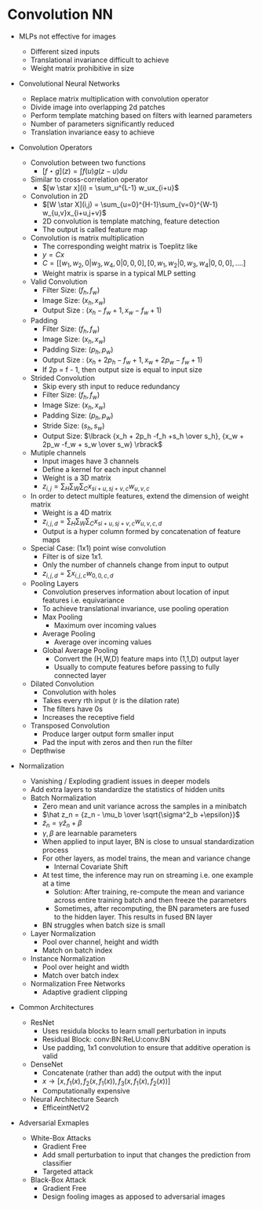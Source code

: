# Convolution NN

- MLPs not effective for images
    - Different sized inputs
    - Translational invariance difficult to achieve
    - Weight matrix prohibitive in size
    
- Convolutional Neural Networks
    - Replace matrix multiplication with convolution operator
    - Divide image into overlapping 2d patches
    - Perform template matching based on filters with learned parameters
    - Number of parameters significantly reduced
    - Translation invariance easy to achieve

- Convolution Operators
    - Convolution between two functions
        - $[f \star g](z) = \int f(u) g(z-u) du$
    - Similar to cross-correlation operator
        - $[w \star x](i) = \sum_u^{L-1} w_ux_{i+u}$
    - Convolution in 2D
        - $[W \star X](i,j) = \sum_{u=0}^{H-1}\sum_{v=0}^{W-1} w_{u,v}x_{i+u,j+v}$
        - 2D convolution is template matching, feature detection
        - The output is called feature map
    - Convolution is matrix multiplication
        - The corresponding weight matrix is Toeplitz like
        - $y = Cx$
        - $C = [[w_1, w_2,0|w_3, w_4, 0|0,0,0],[0, w_1, w_2 | 0, w_3, w_4 | 0,0,0],....]$
        - Weight matrix is sparse in a typical MLP setting
    - Valid Convolution
        - Filter Size: $(f_h, f_w)$
        - Image Size: $(x_h, x_w)$
        - Output Size : $(x_h - f_w + 1, x_w - f_w + 1)$
    - Padding
        - Filter Size: $(f_h, f_w)$
        - Image Size: $(x_h, x_w)$
        - Padding Size: $(p_h, p_w)$
        - Output Size : $(x_h + 2p_h - f_w + 1, x_w + 2p_w - f_w + 1)$
        - If 2p = f - 1, then output size is equal to input size
    -  Strided Convolution
        - Skip every sth input to reduce redundancy
        - Filter Size: $(f_h, f_w)$
        - Image Size: $(x_h, x_w)$
        - Padding Size: $(p_h, p_w)$
        - Stride Size: $(s_h, s_w)$
        - Output Size: $\lbrack {x_h + 2p_h -f_h +s_h \over s_h}, {x_w + 2p_w -f_w + s_w \over s_w} \rbrack$
    - Mutiple channels
        - Input images have 3 channels
        - Define a kernel for each input channel
        - Weight is a 3D matrix
        - $z_{i,j} = \sum_H \sum_W \sum_C x_{si + u, sj+v, c} w_{u,v,c}$
    - In order to detect multiple features, extend the dimension of weight matrix
        - Weight is a 4D matrix
        - $z_{i,j,d} = \sum_H \sum_W \sum_C x_{si + u, sj+v, c} w_{u,v,c,d}$
        - Output is a hyper column formed by concatenation of feature maps
    - Special Case: (1x1) point wise convolution
        - Filter is of size 1x1.
        - Only the number of channels change from input to output
        - $z_{i,j,d} = \sum x_{i,j,c}w_{0,0,c,d}$
    - Pooling Layers
        - Convolution preserves information about location of input features i.e. equivariance
        - To achieve translational invariance, use pooling operation
        - Max Pooling
            - Maximum over incoming values
        - Average Pooling
            - Average over incoming values
        - Global Average Pooling
            - Convert the (H,W,D) feature maps into (1,1,D) output layer
            - Usually to compute features before passing to fully connected layer
    - Dilated Convolution
        - Convolution with holes
        - Takes every rth input (r is the dilation rate)
        - The filters have 0s
        - Increases the receptive field
    - Transposed Convolution
        - Produce larger output form smaller input
        - Pad the input with zeros and then run the filter
    - Depthwise

- Normalization
    - Vanishing / Exploding gradient issues in deeper models
    - Add extra layers to standardize the statistics of hidden units
    - Batch Normalization
        - Zero mean and unit variance across the samples in a minibatch
        - $\hat z_n = {z_n - \mu_b \over \sqrt{\sigma^2_b +\epsilon}}$
        - $\tilde z_n = \gamma \hat z_n + \beta$
        - $\gamma, \beta$ are learnable parameters
        - When applied to input layer, BN is close to unsual standardization process
        - For other layers, as model trains, the mean and variance change
            - Internal Covariate Shift
        - At test time, the inference may run on streaming i.e. one example at a time
            - Solution: After training, re-compute the mean and variance across entire training batch and then freeze the parameters
            - Sometimes, after recomputing, the BN parameters are fused to the hidden layer. This results in fused BN layer
        - BN struggles when batch size is small
    - Layer Normalization
        - Pool over channel, height and width
        - Match on batch index
    - Instance Normalization
        - Pool over height and width
        - Match over batch index
    - Normalization Free Networks
        - Adaptive gradient clipping

- Common Architectures
    - ResNet
        - Uses residula blocks to learn small perturbation in inputs
        - Residual Block: conv:BN:ReLU:conv:BN
        - Use padding, 1x1 convolution to ensure that additive operation is valid
    - DenseNet
        - Concatenate (rather than add) the output with the input
        - $x \rightarrow [x, f_1(x), f_2(x, f_1(x)), f_3(x, f_1(x), f_2(x))]$
        - Computationally expensive
    - Neural Architecture Search
        - EfficeintNetV2

- Adversarial Exmaples
    - White-Box Attacks
        - Gradient Free
        - Add small perturbation to input that changes the prediction from classifier
        - Targeted attack
    - Black-Box Attack
        - Gradient Free
        - Design fooling images as apposed to adversarial images 